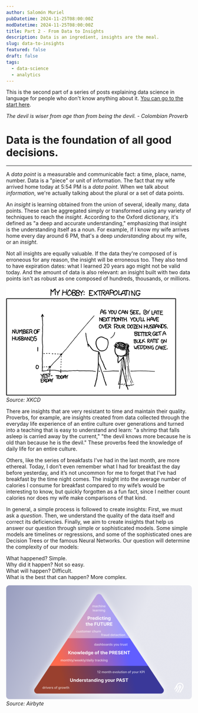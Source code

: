 ```yaml
---
author: Salomón Muriel
pubDatetime: 2024-11-25T08:00:00Z
modDatetime: 2024-11-25T08:00:00Z
title: Part 2 - From Data to Insights
description: Data is an ingredient, insights are the meal.
slug: data-to-insights
featured: false
draft: false
tags:
  - data-science
  - analytics
---
```


<span class="text-sm">This is the second part of a series of posts explaining data science in language for people who don't know anything about it. [You can go to the start here](/posts/demystifying-data-science/).</span>

_The devil is wiser from age than from being the devil. - Colombian Proverb_

# **Data is the foundation of all good decisions.**
---

A _data point_ is a measurable and communicable fact: a time, place, name, number. Data is a "piece" or unit of information. The fact that my wife arrived home today at 5:54 PM is a _data point_. When we talk about _information_, we're actually talking about the plural or a set of data points.

An _insight_ is learning obtained from the union of several, ideally many, data points. These can be aggregated simply or transformed using any variety of techniques to reach the _insight_. According to the Oxford dictionary, it's defined as "a deep and accurate understanding," emphasizing that insight is the understanding itself as a noun. For example, if I know my wife arrives home every day around 6 PM, that's a deep *understanding* about my wife, or an _insight_.

Not all insights are equally valuable. If the data they're composed of is erroneous for any reason, the insight will be erroneous too. They also tend to have expiration dates: what I learned 20 years ago might not be valid today. And the amount of data is also relevant: an insight built with two data points isn't as robust as one composed of hundreds, thousands, or millions.

![By the fourth trimester we'll have hundreds of babies!](./extrapolating.png) _Source: XKCD_

There are insights that are very resistant to time and maintain their quality. Proverbs, for example, are insights created from data collected through the everyday life experience of an entire culture over generations and turned into a teaching that is easy to understand and learn: "a shrimp that falls asleep is carried away by the current," "the devil knows more because he is old than because he is the devil." These proverbs feed the knowledge of daily life for an entire culture.

Others, like the series of breakfasts I’ve had in the last month, are more ethereal. Today, I don’t even remember what I had for breakfast the day before yesterday, and it’s not uncommon for me to forget that I’ve had breakfast by the time night comes. The insight into the average number of calories I consume for breakfast compared to my wife’s would be interesting to know, but quickly forgotten as a fun fact, since I neither count calories nor does my wife make comparisons of that kind.

In general, a simple process is followed to create insights: First, we must ask a _question_. Then, we understand the quality of the data itself and correct its deficiencies. Finally, we aim to create insights that help us answer our question through simple or sophisticated models. Some simple models are timelines or regressions, and some of the sophisticated ones are Decision Trees or the famous Neural Networks. Our question will determine the complexity of our models:

What happened? Simple.  
Why did it happen? Not so easy.  
What will happen? Difficult.  
What is the best that can happen? More complex.

![The complexity of models depends on our question](./pyramid.png) _Source: Airbyte_
